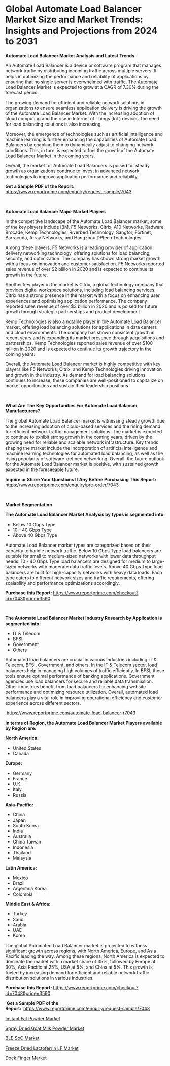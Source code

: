 <p><h1>Global Automate Load Balancer Market Size and Market Trends: Insights and Projections from 2024 to 2031</h1></p><p><strong>Automate Load Balancer Market Analysis and Latest Trends</strong></p>
<p><p>An Automate Load Balancer is a device or software program that manages network traffic by distributing incoming traffic across multiple servers. It helps in optimizing the performance and reliability of applications by ensuring that no single server is overwhelmed with traffic. The Automate Load Balancer Market is expected to grow at a CAGR of 7.30% during the forecast period.</p><p>The growing demand for efficient and reliable network solutions in organizations to ensure seamless application delivery is driving the growth of the Automate Load Balancer Market. With the increasing adoption of cloud computing and the rise in Internet of Things (IoT) devices, the need for load balancing solutions is also increasing.</p><p>Moreover, the emergence of technologies such as artificial intelligence and machine learning is further enhancing the capabilities of Automate Load Balancers by enabling them to dynamically adjust to changing network conditions. This, in turn, is expected to fuel the growth of the Automate Load Balancer Market in the coming years.</p><p>Overall, the market for Automate Load Balancers is poised for steady growth as organizations continue to invest in advanced network technologies to improve application performance and reliability.</p></p>
<p><strong>Get a Sample PDF of the Report:&nbsp;</strong> <a href="https://www.reportprime.com/enquiry/request-sample/7043">https://www.reportprime.com/enquiry/request-sample/7043</a></p>
<p>&nbsp;</p>
<p><strong>Automate Load Balancer Major Market Players</strong></p>
<p><p>In the competitive landscape of the Automate Load Balancer market, some of the key players include IBM, F5 Networks, Citrix, A10 Networks, Radware, Brocade, Kemp Technologies, Riverbed Technology, Sangfor, Fortinet, Barracuda, Array Networks, and Hangzhou DPtech Technologies. </p><p>Among these players, F5 Networks is a leading provider of application delivery networking technology, offering solutions for load balancing, security, and optimization. The company has shown strong market growth with a focus on innovation and customer satisfaction. F5 Networks reported sales revenue of over $2 billion in 2020 and is expected to continue its growth in the future.</p><p>Another key player in the market is Citrix, a global technology company that provides digital workspace solutions, including load balancing services. Citrix has a strong presence in the market with a focus on enhancing user experiences and optimizing application performance. The company reported sales revenue of over $3 billion in 2020 and is poised for future growth through strategic partnerships and product development.</p><p>Kemp Technologies is also a notable player in the Automate Load Balancer market, offering load balancing solutions for applications in data centers and cloud environments. The company has shown consistent growth in recent years and is expanding its market presence through acquisitions and partnerships. Kemp Technologies reported sales revenue of over $100 million in 2020 and is expected to continue its growth trajectory in the coming years.</p><p>Overall, the Automate Load Balancer market is highly competitive with key players like F5 Networks, Citrix, and Kemp Technologies driving innovation and growth in the industry. As demand for load balancing solutions continues to increase, these companies are well-positioned to capitalize on market opportunities and sustain their leadership positions.</p></p>
<p>&nbsp;</p>
<p><strong>What Are The Key Opportunities For Automate Load Balancer Manufacturers?</strong></p>
<p><p>The global Automate Load Balancer market is witnessing steady growth due to the increasing adoption of cloud-based services and the rising demand for efficient network traffic management solutions. The market is expected to continue to exhibit strong growth in the coming years, driven by the growing need for reliable and scalable network infrastructure. Key trends shaping the market include the incorporation of artificial intelligence and machine learning technologies for automated load balancing, as well as the rising popularity of software-defined networking. Overall, the future outlook for the Automate Load Balancer market is positive, with sustained growth expected in the foreseeable future.</p></p>
<p><strong>Inquire or Share Your Questions If Any Before Purchasing This Report:</strong> <a href="https://www.reportprime.com/enquiry/pre-order/7043">https://www.reportprime.com/enquiry/pre-order/7043</a></p>
<p>&nbsp;</p>
<p><strong>Market Segmentation</strong></p>
<p><strong>The Automate Load Balancer Market Analysis by types is segmented into:</strong></p>
<p><ul><li>Below 10 Gbps Type</li><li>10 - 40 Gbps Type</li><li>Above 40 Gbps Type</li></ul></p>
<p><p>Automate Load Balancer market types are categorized based on their capacity to handle network traffic. Below 10 Gbps Type load balancers are suitable for small to medium-sized networks with lower data throughput needs. 10 - 40 Gbps Type load balancers are designed for medium to large-sized networks with moderate data traffic levels. Above 40 Gbps Type load balancers are built for high-capacity networks with heavy data loads. Each type caters to different network sizes and traffic requirements, offering scalability and performance optimizations accordingly.</p></p>
<p><strong>Purchase this Report:&nbsp;</strong><a href="https://www.reportprime.com/checkout?id=7043&price=3590">https://www.reportprime.com/checkout?id=7043&price=3590</a></p>
<p>&nbsp;</p>
<p><strong>The Automate Load Balancer Market Industry Research by Application is segmented into:</strong></p>
<p><ul><li>IT & Telecom</li><li>BFSI</li><li>Government</li><li>Others</li></ul></p>
<p><p>Automated load balancers are crucial in various industries including IT & Telecom, BFSI, Government, and others. In the IT & Telecom sector, load balancers help in managing high volumes of traffic efficiently. In BFSI, these tools ensure optimal performance of banking applications. Government agencies use load balancers for secure and reliable data transmission. Other industries benefit from load balancers for enhancing website performance and optimizing resource utilization. Overall, automated load balancers play a vital role in improving operational efficiency and customer experience across different sectors.</p></p>
<p><a href="https://www.reportprime.com/automate-load-balancer-r7043">&nbsp;https://www.reportprime.com/automate-load-balancer-r7043</a></p>
<p><strong>In terms of Region, the Automate Load Balancer Market Players available by Region are:</strong></p>
<p>
    <p> <strong> North America: </strong>
        <ul>
            <li>United States</li>
            <li>Canada</li>
        </ul>
        </p> 
    <p> <strong> Europe: </strong>
        <ul>
            <li>Germany</li>
            <li>France</li>
            <li>U.K.</li>
            <li>Italy</li>
            <li>Russia</li>
        </ul>
        </p> 
    <p> <strong> Asia-Pacific: </strong>
        <ul>
            <li>China</li>
            <li>Japan</li>
            <li>South Korea</li>
            <li>India</li>
            <li>Australia</li>
            <li>China Taiwan</li>
            <li>Indonesia</li>
            <li>Thailand</li>
            <li>Malaysia</li>
        </ul>
        </p> 
    <p> <strong> Latin America: </strong>
        <ul>
            <li>Mexico</li>
            <li>Brazil</li>
            <li>Argentina Korea</li>
            <li>Colombia</li>
        </ul>
        </p> 
    <p> <strong> Middle East & Africa: </strong>
        <ul>
            <li>Turkey</li>
            <li>Saudi</li>
            <li>Arabia</li>
            <li>UAE</li>
            <li>Korea</li>
        </ul>
    </p>
    </p>
<p><p>The global Automated Load Balancer market is projected to witness significant growth across regions, with North America, Europe, and Asia Pacific leading the way. Among these regions, North America is expected to dominate the market with a market share of 35%, followed by Europe at 30%, Asia Pacific at 25%, USA at 5%, and China at 5%. This growth is fueled by increasing demand for efficient and reliable network traffic distribution solutions in various industries.</p></p>
<p><strong>Purchase this Report: </strong><a href="https://www.reportprime.com/checkout?id=7043&price=3590">https://www.reportprime.com/checkout?id=7043&price=3590</a></p>
<p>&nbsp;<strong>Get a Sample PDF of the Report:&nbsp;&nbsp;</strong><a href="https://www.reportprime.com/enquiry/request-sample/7043">https://www.reportprime.com/enquiry/request-sample/7043</a></p>
<p><strong></strong></p>
<p><p><a href="https://github.com/prosalinda88/Market-Research-Report-List-6/blob/main/instant-fat-powder-market.md">Instant Fat Powder Market</a></p><p><a href="https://github.com/globismark/Market-Research-Report-List-5/blob/main/spray-dried-goat-milk-powder-market.md">Spray Dried Goat Milk Powder Market</a></p><p><a href="https://www.linkedin.com/pulse/global-ble-soc-market-focus-product-type-bluetooth-40bluetooth-ejybc?trackingId=wLuqCYdVTByVer4qnozdRA%3D%3D">BLE SoC Market</a></p><p><a href="https://github.com/susanjprice2023/Market-Research-Report-List-2/blob/main/freeze-dried-lactoferrin-lf-market.md">Freeze Dried Lactoferrin LF Market</a></p><p><a href="https://www.linkedin.com/pulse/global-dock-finger-market-size-trends-analysis-regional-tqfxe?trackingId=1PRrZk5mS36azesPGT85pg%3D%3D">Dock Finger Market</a></p></p>